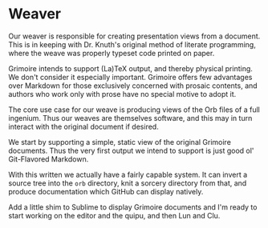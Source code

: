 # Weaver

  Our weaver is responsible for creating presentation views from a document.
This is in keeping with Dr. Knuth's original method of literate programming,
where the weave was properly typeset code printed on paper. 


Grimoire intends to support (La)TeX output, and thereby physical printing.
We don't consider it especially important.  Grimoire offers few advantages
over Markdown for those exclusively concerned with prosaic contents, and 
authors who work only with prose have no special motive to adopt it. 


The core use case for our weave is producing views of the Orb files of a 
full ingenium.  Thus our weaves are themselves software, and this may in
turn interact with the original document if desired.


We start by supporting a simple, static view of the original Grimoire
documents.  Thus the very first output we intend to support is just good ol'
Git-Flavored Markdown. 


With this written we actually have a fairly capable system. It can invert a
source tree into the ``orb`` directory, knit a sorcery directory from that,
and produce documentation which GitHub can display natively. 


Add a little shim to Sublime to display Grimoire documents and I'm ready to
start working on the editor and the quipu, and then Lun and Clu. 
